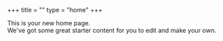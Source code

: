 +++
title = ""
type = "home"
+++

This is your new home page.  
We've got some great starter content for you to edit and make your own.

